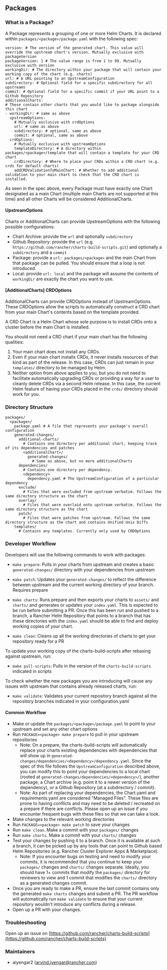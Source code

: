 ## Packages

### What is a Package?

A Package represents a grouping of one or more Helm Charts. It is declared within `packages/<package>/package.yaml` with the following spec:

```text
version: # The version of the generated chart. This value will override the upstream chart's version. Mutually exclusive with packageVersion
packageVersion: 1 # The value range is from 1 to 99. Mutually exclusive with version
workingDir: # The directory within your package that will contain your working copy of the chart (e.g. charts)
url: # A URL pointing to an UpstreamConfiguration
subdirectory: # Optional field for a specific subdirectory for all upstreams
commit: # Optional field for a specific commit if your URL point to a Github Repository
additionalCharts:
# These contain other charts that you would like to package alongside this chart
- workingDir: # same as above
  upstreamOptions:
    # Mutually exclusive with crdOptions
    url: # same as above
    subdirectory: # optional, same as above
    commit: # optional, same as above
  crdOptions:
    # Mutually exclusive with upstreamOptions
    templateDirectory: # A directory within packages/<package>/template that will contain a template for your CRD chart
    crdDirectory: # Where to place your CRDs within a CRD chart (e.g. crds for default charts)
    addCRDValidationToMainChart: # Whether to add additional validation to your main chart to check that the CRD chart is installed.
```

As seen in the spec above, every Package must have exactly one Chart designated as a main Chart (multiple main Charts are not supported at this time) and all other Charts will be considered AdditionalCharts.

#### UpstreamOptions

Charts or AdditionalCharts can provide UpstreamOptions with the following possible configurations:
- Chart Archive: provide the `url` and optionally `subdirectory`
- Github Repository: provide the `url` (e.g. `https://github.com/rancher/charts-build-scripts.git`) and optionally a `subdirectory` and a `commit`
- Package: provide a `url: packages/<package>` and the main Chart from that package can be pulled. You should ensure that a loop is not introduced.
- Local: provide `url: local` and the package will assume the contents of `workingDir` are exactly the chart you want to use.

#### [AdditionalCharts] CRDOptions

AdditionalCharts can provide CRDOptions instead of UpstreamOptions. These CRDOptions allow the scripts to automatically construct a CRD chart from your main Chart's contents based on the template provided.

A CRD Chart is a Helm Chart whose sole purpose is to install CRDs onto a cluster before the main Chart is installed.

You should not need a CRD chart if your main chart has the following qualities:
1) Your main chart does not install any CRDs.
2) Even if your main chart installs CRDs, it never installs resources of that kind as part of the release. In this case, CRDs can just remain in your `templates/` directory to be managed by Helm.
3) Neither option from above applies to you, but you do not need to facilitate automatically upgrading CRDs or providing a way for a user to cleanly delete CRDs via a second Helm release. In this case, the current Helm feature of having your CRDs placed in the `crds/` directory should work for you.

### Directory Structure

```text
packages/
  <package>/
    package.yaml # A file that represents your package's overall configuration
    generated-changes/
      additional-charts/
        # Contains one directory per additional chart, keeping track of its dependencies and patches
        <additionalChart>/
          generated-changes/
            # Same as above, but no more additionalCharts
      dependencies/
        # Contains one directory per dependency.
        <dependency>
          dependency.yaml # The UpstreamConfiguration of a particular dependency
      exclude/
        # Files that were excluded from upstream verbatim. Follows the same directory structure as the chart
      overlay/
        # Files that were overlaid onto upstream verbatim. Follows the same directory structure as the chart
      patch/
        # Files that were patches from upstream. Follows the same directory structure as the chart and contains Unified Unix Diffs
    templates/ 
      # Contains any templates. Currently only used by CRDOptions
```

### Developer Workflow

Developers will use the following commands to work with packages:

- `make prepare`: Pulls in your charts from upstream and creates a basic `generated-changes/` directory with your dependencies from upstream

- `make patch`: Updates your `generated-changes/` to reflect the difference between upstream and the current working directory of your branch. Requires prepare

- `make charts`: Runs prepare and then exports your charts to `assets/` and `charts/` and generates or updates your `index.yaml`. This is expected to be run before submitting a PR. Once this has been run and pushed to a branch, a Rancher Helm Repository that points to a branch that has these directories with the `index.yaml` should be able to find and deploy working copies of your chart.

- `make clean`: Cleans up all the working directories of charts to get your repository ready for a PR

To update your working copy of the charts-build-scripts after rebasing against upstream, run:

- `make pull-scripts`: Pulls in the version of the `charts-build-scripts` indicated in scripts

To check whether the new packages you are introducing will cause any issues with upstream that contains already released charts, run:

- `make validate`: Validates your current repository branch against all the repository branches indicated in your configuration.yaml

#### Common Workflow

- Make or update the `packages/<package>/package.yaml` to point to your upstream and set any other chart options
- Run `PACKAGE=<package> make prepare` to pull in your upstream repositories
  - Note: On a prepare, the charts-build-scripts will automatically replace your charts existing dependencies with dependencies that will show up in `generated-changes/dependencies/<dependency>/dependency.yaml`. Since the spec of this file follows the `UpstreamConfiguration` described above, you can modify this to point your dependencies to a local chart (rooted at `generated-changes/dependencies/<dependency>/`), another package, a Chart archive (e.g. point it to a newer version of the dependency), or a Github Repository (at a subdirectory / commit).
  - Note: As part of replacing your dependencies, the Chart.yaml and requirements.yaml are considered "Managed Files". These files are prone to having conflicts and may need to be deleted / recreated on a prepare if there are conflicts. Please open up an issue if you encounter frequent bugs with these files so that we can take a look.
- Make changes to the relevant working directories
- Run `PACKAGE=<package> make patch` to save your changes
- Run `make clean`. Make a commit with your `packages/` changes
- Run `make charts`. Make a commit with your `charts/` changes
- Test your changes by pushing it to a branch. Once it is available at such a branch, it can be picked up by any tools that can point to Github based Helm Repositories (e.g. Rancher Cluster Explorer Apps & Marketplace).
  - Note: If you encounter bugs on testing and need to modify your commits, it is recommended that you continue to keep your `packages/` changes and `charts/` changes separate. Ideally, you should have 1+ commits that modify the `packages/` directory for reviewers to view and 1 commit that modifies the `charts/` directory as a generated changes commit.
- Once you are ready to make a PR, ensure the last commit contains only the generated `make charts` changes and submit a PR. The PR workflow will automatically run `make validate` to ensure that your current repository wouldn't introduce any conflicts during a release.
- Open up a PR with your changes.

### Troubleshooting

Open up an issue on [https://github.com/rancher/charts-build-scripts](https://github.com/rancher/charts-build-scripts)

### Maintainers
- aiyengar2 (arvind.iyengar@rancher.com)
